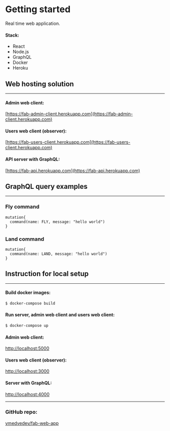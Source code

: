 # Getting started
Real time web application.

#### Stack:
* React
* Node.js
* GraphQL
* Docker
* Heroku

## Web hosting solution
***

#### Admin web client:
[https://fab-admin-client.herokuapp.com](https://fab-admin-client.herokuapp.com)

#### Users web client (observer):
[https://fab-users-client.herokuapp.com](https://fab-users-client.herokuapp.com)

#### API server with GraphQL:
[https://fab-api.herokuapp.com](https://fab-api.herokuapp.com)

## GraphQL query examples
***
### Fly command
```
mutation{
  command(name: FLY, message: "hello world")
}
```

### Land command
```
mutation{
  command(name: LAND, message: "hello world")
}
```

## Instruction for local setup
***

#### Build docker images:
```bash
$ docker-compose build
```

#### Run server, admin web client and users web client:
```bash
$ docker-compose up
```

#### Admin web client:
[http://localhost:5000](http://localhost:5000)

#### Users web client (observer):
[http://localhost:3000](http://localhost:3000)

#### Server with GraphQL:
[http://localhost:4000](http://localhost:4000)

***
### GitHub repo:
[vmedvedev/fab-web-app](https://github.com/vmedvedev/fab-web-app)